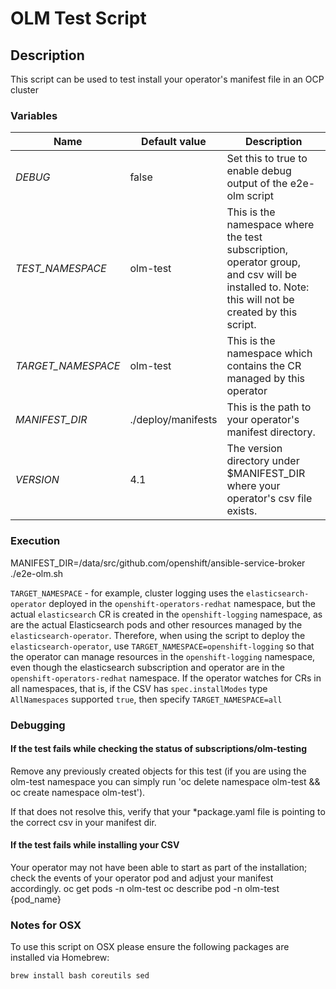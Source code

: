 # OLM Test Script

## Description
This script can be used to test install your operator's manifest file in an OCP cluster

### Variables

| Name               | Default value      | Description                                                                                                                                     |
| ------------------ | ------------------ | ----------------------------------------------------------------------------------------------------------------------------------------------- |
| *DEBUG*            | false              | Set this to true to enable debug output of the e2e-olm script                                                                                   |
| *TEST_NAMESPACE*   | olm-test           | This is the namespace where the test subscription, operator group, and csv will be installed to. Note: this will not be created by this script. |
| *TARGET_NAMESPACE* | olm-test           | This is the namespace which contains the CR managed by this operator                                                                            |
| *MANIFEST_DIR*     | ./deploy/manifests | This is the path to your operator's manifest directory.                                                                                         |
| *VERSION*          | 4.1                | The version directory under $MANIFEST_DIR where your operator's csv file exists.                                                                |

### Execution
MANIFEST_DIR=/data/src/github.com/openshift/ansible-service-broker ./e2e-olm.sh

`TARGET_NAMESPACE` - for example, cluster logging uses the `elasticsearch-operator` deployed in the
`openshift-operators-redhat` namespace, but the actual `elasticsearch` CR is created in the
`openshift-logging` namespace, as are the actual Elasticsearch pods and other resources managed by
the `elasticsearch-operator`.  Therefore, when using the script to deploy the `elasticsearch-operator`,
use `TARGET_NAMESPACE=openshift-logging` so that the operator can manage resources in the `openshift-logging`
namespace, even though the elasticsearch subscription and operator are in the `openshift-operators-redhat`
namespace.
If the operator watches for CRs in all namespaces, that is, if the CSV
has `spec.installModes` type `AllNamespaces` supported `true`, then specify
`TARGET_NAMESPACE=all`

### Debugging

#### If the test fails while checking the status of subscriptions/olm-testing
Remove any previously created objects for this test (if you are using the olm-test namespace you can simply run 'oc delete namespace olm-test && oc create namespace olm-test').

If that does not resolve this, verify that your \*package.yaml file is pointing to the correct csv in your manifest dir.

#### If the test fails while installing your CSV
Your operator may not have been able to start as part of the installation; check the events of your operator pod and adjust your manifest accordingly.
oc get pods -n olm-test
oc describe pod -n olm-test {pod_name}

### Notes for OSX

To use this script on OSX please ensure the following packages are installed via Homebrew:

``` shell
brew install bash coreutils sed
```
